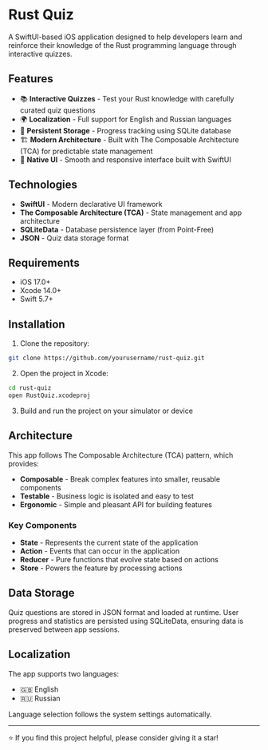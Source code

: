 # Rust Quiz

A SwiftUI-based iOS application designed to help developers learn and reinforce their knowledge of the Rust programming language through interactive quizzes.

## Features

- 📚 **Interactive Quizzes** - Test your Rust knowledge with carefully curated quiz questions
- 🌍 **Localization** - Full support for English and Russian languages
- 💾 **Persistent Storage** - Progress tracking using SQLite database
- 🏗️ **Modern Architecture** - Built with The Composable Architecture (TCA) for predictable state management
- 🎨 **Native UI** - Smooth and responsive interface built with SwiftUI

## Technologies

- **SwiftUI** - Modern declarative UI framework
- **The Composable Architecture (TCA)** - State management and app architecture
- **SQLiteData** - Database persistence layer (from Point-Free)
- **JSON** - Quiz data storage format

## Requirements

- iOS 17.0+
- Xcode 14.0+
- Swift 5.7+

## Installation

1. Clone the repository:
```bash
git clone https://github.com/yourusername/rust-quiz.git
```

2. Open the project in Xcode:
```bash
cd rust-quiz
open RustQuiz.xcodeproj
```

3. Build and run the project on your simulator or device

## Architecture

This app follows The Composable Architecture (TCA) pattern, which provides:

- **Composable** - Break complex features into smaller, reusable components
- **Testable** - Business logic is isolated and easy to test
- **Ergonomic** - Simple and pleasant API for building features

### Key Components

- **State** - Represents the current state of the application
- **Action** - Events that can occur in the application
- **Reducer** - Pure functions that evolve state based on actions
- **Store** - Powers the feature by processing actions

## Data Storage

Quiz questions are stored in JSON format and loaded at runtime. User progress and statistics are persisted using SQLiteData, ensuring data is preserved between app sessions.

## Localization

The app supports two languages:
- 🇬🇧 English
- 🇷🇺 Russian

Language selection follows the system settings automatically.

---

⭐️ If you find this project helpful, please consider giving it a star!
